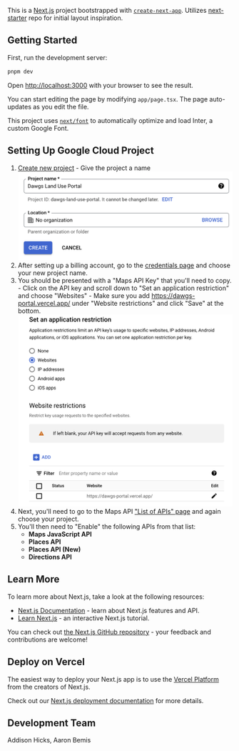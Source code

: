 This is a [Next.js](https://nextjs.org/) project bootstrapped with [`create-next-app`](https://github.com/vercel/next.js/tree/canary/packages/create-next-app). Utilizes [next-starter](https://github.com/Skolaczk/next-starter/tree/main) repo for initial layout inspiration.

## Getting Started

First, run the development server:

```bash
pnpm dev
```

Open [http://localhost:3000](http://localhost:3000) with your browser to see the result.

You can start editing the page by modifying `app/page.tsx`. The page auto-updates as you edit the file.

This project uses [`next/font`](https://nextjs.org/docs/basic-features/font-optimization) to automatically optimize and load Inter, a custom Google Font.

## Setting Up Google Cloud Project

1. [Create new project](https://console.cloud.google.com/projectcreate) - Give the project a name
   ![Project Name](/markdown/create-project.png)
2. After setting up a billing account, go to the [credentials page](https://console.cloud.google.com/projectselector2/google/maps-apis/credentials) and choose your new project name.
3. You should be presented with a "Maps API Key" that you'll need to copy. - Click on the API key and scroll down to "Set an application restriction" and choose "Websites" - Make sure you add https://dawgs-portal.vercel.app/ under "Website restrictions" and click "Save" at the bottom.
   ![Website Restrictions](/markdown/website-restrictions.png)
4. Next, you'll need to go to the Maps API ["List of APIs" page](https://console.cloud.google.com/google/maps-apis/api-list) and again choose your project.
5. You'll then need to "Enable" the following APIs from that list:
   - **Maps JavaScript API**
   - **Places API**
   - **Places API (New)**
   - **Directions API**

## Learn More

To learn more about Next.js, take a look at the following resources:

- [Next.js Documentation](https://nextjs.org/docs) - learn about Next.js features and API.
- [Learn Next.js](https://nextjs.org/learn) - an interactive Next.js tutorial.

You can check out [the Next.js GitHub repository](https://github.com/vercel/next.js/) - your feedback and contributions are welcome!

## Deploy on Vercel

The easiest way to deploy your Next.js app is to use the [Vercel Platform](https://vercel.com/new?utm_medium=default-template&filter=next.js&utm_source=create-next-app&utm_campaign=create-next-app-readme) from the creators of Next.js.

Check out our [Next.js deployment documentation](https://nextjs.org/docs/deployment) for more details.

## Development Team

Addison Hicks, Aaron Bemis
